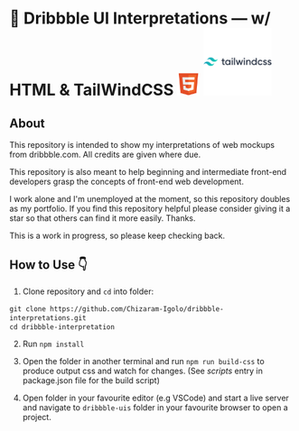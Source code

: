 # 🏀 Dribbble UI Interpretations — w/ HTML & TailWindCSS <img src="https://github.com/devicons/devicon/blob/master/icons/html5/html5-original.svg" title="HTML5" alt="HTML" width="40" height="40"/>&nbsp;<img src="https://github.com/devicons/devicon/blob/master/icons/tailwindcss/tailwindcss-original-wordmark.svg" title="TailWindCSS" alt="TailwindCSS" height="120"/>&nbsp;

## About

This repository is intended to show my interpretations of web mockups from dribbble.com. All credits are given where due.

This repository is also meant to help beginning and intermediate front-end developers grasp the concepts of front-end web development.

I work alone and I'm unemployed at the moment, so this repository doubles as my portfolio. If you find this repository helpful please consider giving it a star so that others can find it more easily. Thanks.

This is a work in progress, so please keep checking back.

## How to Use 👇

1. Clone repository and `cd` into folder:

```
git clone https://github.com/Chizaram-Igolo/dribbble-interpretations.git
cd dribbble-interpretation
```

2. Run `npm install`

3. Open the folder in another terminal and run `npm run build-css` to produce output css and watch for changes. (See _scripts_ entry in package.json file for the build script)

4. Open folder in your favourite editor (e.g VSCode) and start a live server and navigate to `dribbble-uis` folder in your favourite browser to open a project.
